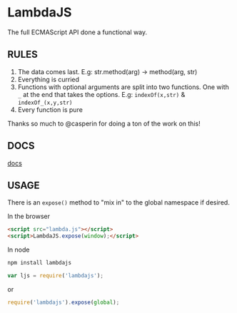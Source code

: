 LambdaJS
========
The full ECMAScript API done a functional way.

## RULES

 1. The data comes last. E.g: str.method(arg) -> method(arg, str)
 2. Everything is curried
 3. Functions with optional arguments are split into two functions. One with `_` at the end that takes the options. E.g: `indexOf(x,str)` & `indexOf_(x,y,str)`
 4. Every function is pure

Thanks so much to @casperin for doing a ton of the work on this!

## DOCS
[docs](https://rawgit.com/loop-recur/lambdajs/master/docs/docs.html)


## USAGE

There is an `expose()` method to "mix in" to the global namespace if
desired.

In the browser

```html
<script src="lambda.js"></script>
<script>LambdaJS.expose(window);</script>
```

In node

```sh
npm install lambdajs
```

```js
var ljs = require('lambdajs');
```
or
```js
require('lambdajs').expose(global);
```

